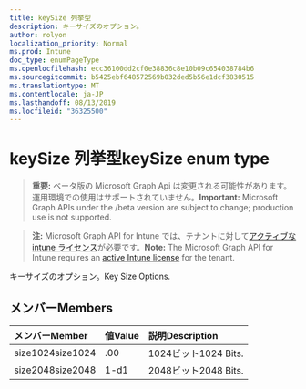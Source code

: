 ```yaml
---
title: keySize 列挙型
description: キーサイズのオプション。
author: rolyon
localization_priority: Normal
ms.prod: Intune
doc_type: enumPageType
ms.openlocfilehash: ecc36100dd2cf0e38836c8e10b09c654038784b6
ms.sourcegitcommit: b5425ebf648572569b032ded5b56e1dcf3830515
ms.translationtype: MT
ms.contentlocale: ja-JP
ms.lasthandoff: 08/13/2019
ms.locfileid: "36325500"
---
```

# <a name="keysize-enum-type"></a><span data-ttu-id="b1130-103">keySize 列挙型</span><span class="sxs-lookup"><span data-stu-id="b1130-103">keySize enum type</span></span>

> <span data-ttu-id="b1130-104">**重要:** ベータ版の Microsoft Graph Api は変更される可能性があります。運用環境での使用はサポートされていません。</span><span class="sxs-lookup"><span data-stu-id="b1130-104">**Important:** Microsoft Graph APIs under the /beta version are subject to change; production use is not supported.</span></span>

> <span data-ttu-id="b1130-105">**注:** Microsoft Graph API for Intune では、テナントに対して[アクティブな intune ライセンス](https://go.microsoft.com/fwlink/?linkid=839381)が必要です。</span><span class="sxs-lookup"><span data-stu-id="b1130-105">**Note:** The Microsoft Graph API for Intune requires an [active Intune license](https://go.microsoft.com/fwlink/?linkid=839381) for the tenant.</span></span>

<span data-ttu-id="b1130-106">キーサイズのオプション。</span><span class="sxs-lookup"><span data-stu-id="b1130-106">Key Size Options.</span></span>

## <a name="members"></a><span data-ttu-id="b1130-107">メンバー</span><span class="sxs-lookup"><span data-stu-id="b1130-107">Members</span></span>
|<span data-ttu-id="b1130-108">メンバー</span><span class="sxs-lookup"><span data-stu-id="b1130-108">Member</span></span>|<span data-ttu-id="b1130-109">値</span><span class="sxs-lookup"><span data-stu-id="b1130-109">Value</span></span>|<span data-ttu-id="b1130-110">説明</span><span class="sxs-lookup"><span data-stu-id="b1130-110">Description</span></span>|
|:---|:---|:---|
|<span data-ttu-id="b1130-111">size1024</span><span class="sxs-lookup"><span data-stu-id="b1130-111">size1024</span></span>|<span data-ttu-id="b1130-112">.0</span><span class="sxs-lookup"><span data-stu-id="b1130-112">0</span></span>|<span data-ttu-id="b1130-113">1024ビット</span><span class="sxs-lookup"><span data-stu-id="b1130-113">1024 Bits.</span></span>|
|<span data-ttu-id="b1130-114">size2048</span><span class="sxs-lookup"><span data-stu-id="b1130-114">size2048</span></span>|<span data-ttu-id="b1130-115">1-d</span><span class="sxs-lookup"><span data-stu-id="b1130-115">1</span></span>|<span data-ttu-id="b1130-116">2048ビット</span><span class="sxs-lookup"><span data-stu-id="b1130-116">2048 Bits.</span></span>|



